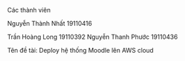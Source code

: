 Các thành viên

Nguyễn Thành Nhất  19110416

Trần Hoàng Long    19110392
Nguyễn Thanh Phước 19110436

Tên đề tài: 
Deploy hệ thống Moodle lên AWS cloud
